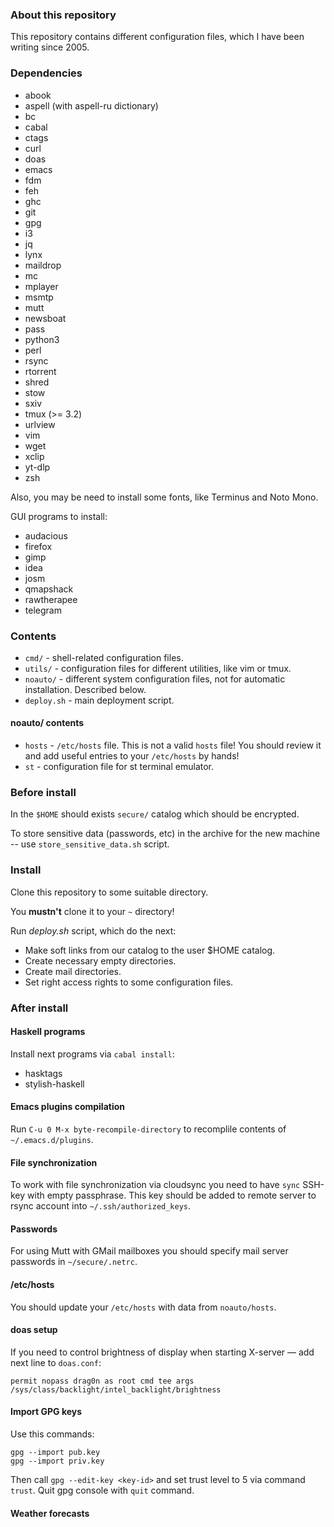 ### About this repository

This repository contains different configuration files, which I have been writing since 2005.

### Dependencies

* abook
* aspell (with aspell-ru dictionary)
* bc
* cabal
* ctags
* curl
* doas
* emacs
* fdm
* feh
* ghc
* git
* gpg
* i3
* jq
* lynx
* maildrop
* mc
* mplayer
* msmtp
* mutt
* newsboat
* pass
* python3
* perl
* rsync
* rtorrent
* shred
* stow
* sxiv
* tmux (>= 3.2)
* urlview
* vim
* wget
* xclip
* yt-dlp
* zsh

Also, you may be need to install some fonts, like Terminus and Noto Mono.

GUI programs to install:
* audacious
* firefox
* gimp
* idea
* josm
* qmapshack
* rawtherapee
* telegram

### Contents

* `cmd/` - shell-related configuration files.
* `utils/` - configuration files for different utilities, like vim or tmux.
* `noauto/` - different system configuration files, not for automatic installation. Described below.
* `deploy.sh` - main deployment script.

#### noauto/ contents

* `hosts` - `/etc/hosts` file. This is not a valid `hosts` file! You should review it and add useful entries to your `/etc/hosts` by hands!
* `st` - configuration file for st terminal emulator.

### Before install

In the `$HOME` should exists `secure/` catalog which should be encrypted.

To store sensitive data (passwords, etc) in the archive for the new machine -- use `store_sensitive_data.sh` script.

### Install

Clone this repository to some suitable directory.

You **mustn't** clone it to your `~` directory!

Run *deploy.sh* script, which do the next:
* Make soft links from our catalog to the user $HOME catalog.
* Create necessary empty directories.
* Create mail directories.
* Set right access rights to some configuration files.

### After install

#### Haskell programs

Install next programs via `cabal install`:
* hasktags
* stylish-haskell

#### Emacs plugins compilation

Run `C-u 0 M-x byte-recompile-directory` to recomplile contents of `~/.emacs.d/plugins`.

#### File synchronization

To work with file synchronization via cloudsync you need to have `sync` SSH-key with empty passphrase. This key should be added to remote server to rsync account into
`~/.ssh/authorized_keys`.

#### Passwords

For using Mutt with GMail mailboxes you should specify mail server passwords in `~/secure/.netrc`.

#### /etc/hosts

You should update your `/etc/hosts` with data from `noauto/hosts`.

#### doas setup

If you need to control brightness of display when starting X-server — add next line to `doas.conf`:

```
permit nopass drag0n as root cmd tee args /sys/class/backlight/intel_backlight/brightness
```

#### Import GPG keys

Use this commands:
```
gpg --import pub.key
gpg --import priv.key
```

Then call `gpg --edit-key <key-id>` and set trust level to 5 via command `trust`. Quit gpg console with `quit` command.

#### Weather forecasts

